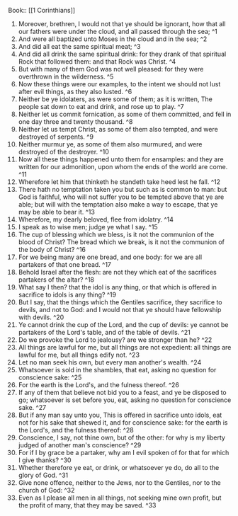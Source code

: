  Book:: [[1 Corinthians]]
 1. Moreover, brethren, I would not that ye should be ignorant, how that all our fathers were under the cloud, and all passed through the sea; ^1
 2. And were all baptized unto Moses in the cloud and in the sea; ^2
 3. And did all eat the same spiritual meat; ^3
 4. And did all drink the same spiritual drink: for they drank of that spiritual Rock that followed them: and that Rock was Christ. ^4
 5. But with many of them God was not well pleased: for they were overthrown in the wilderness. ^5
 6. Now these things were our examples, to the intent we should not lust after evil things, as they also lusted. ^6
 7. Neither be ye idolaters, as were some of them; as it is written, The people sat down to eat and drink, and rose up to play. ^7
 8. Neither let us commit fornication, as some of them committed, and fell in one day three and twenty thousand. ^8
 9. Neither let us tempt Christ, as some of them also tempted, and were destroyed of serpents. ^9
 10. Neither murmur ye, as some of them also murmured, and were destroyed of the destroyer. ^10
 11. Now all these things happened unto them for ensamples: and they are written for our admonition, upon whom the ends of the world are come. ^11
 12. Wherefore let him that thinketh he standeth take heed lest he fall. ^12
 13. There hath no temptation taken you but such as is common to man: but God is faithful, who will not suffer you to be tempted above that ye are able; but will with the temptation also make a way to escape, that ye may be able to bear it. ^13
 14. Wherefore, my dearly beloved, flee from idolatry. ^14
 15. I speak as to wise men; judge ye what I say. ^15
 16. The cup of blessing which we bless, is it not the communion of the blood of Christ? The bread which we break, is it not the communion of the body of Christ? ^16
 17. For we being many are one bread, and one body: for we are all partakers of that one bread. ^17
 18. Behold Israel after the flesh: are not they which eat of the sacrifices partakers of the altar? ^18
 19. What say I then? that the idol is any thing, or that which is offered in sacrifice to idols is any thing? ^19
 20. But I say, that the things which the Gentiles sacrifice, they sacrifice to devils, and not to God: and I would not that ye should have fellowship with devils. ^20
 21. Ye cannot drink the cup of the Lord, and the cup of devils: ye cannot be partakers of the Lord's table, and of the table of devils. ^21
 22. Do we provoke the Lord to jealousy? are we stronger than he? ^22
 23. All things are lawful for me, but all things are not expedient: all things are lawful for me, but all things edify not. ^23
 24. Let no man seek his own, but every man another's wealth. ^24
 25. Whatsoever is sold in the shambles, that eat, asking no question for conscience sake: ^25
 26. For the earth is the Lord's, and the fulness thereof. ^26
 27. If any of them that believe not bid you to a feast, and ye be disposed to go; whatsoever is set before you, eat, asking no question for conscience sake. ^27
 28. But if any man say unto you, This is offered in sacrifice unto idols, eat not for his sake that shewed it, and for conscience sake: for the earth is the Lord's, and the fulness thereof: ^28
 29. Conscience, I say, not thine own, but of the other: for why is my liberty judged of another man's conscience? ^29
 30. For if I by grace be a partaker, why am I evil spoken of for that for which I give thanks? ^30
 31. Whether therefore ye eat, or drink, or whatsoever ye do, do all to the glory of God. ^31
 32. Give none offence, neither to the Jews, nor to the Gentiles, nor to the church of God: ^32
 33. Even as I please all men in all things, not seeking mine own profit, but the profit of many, that they may be saved. ^33
